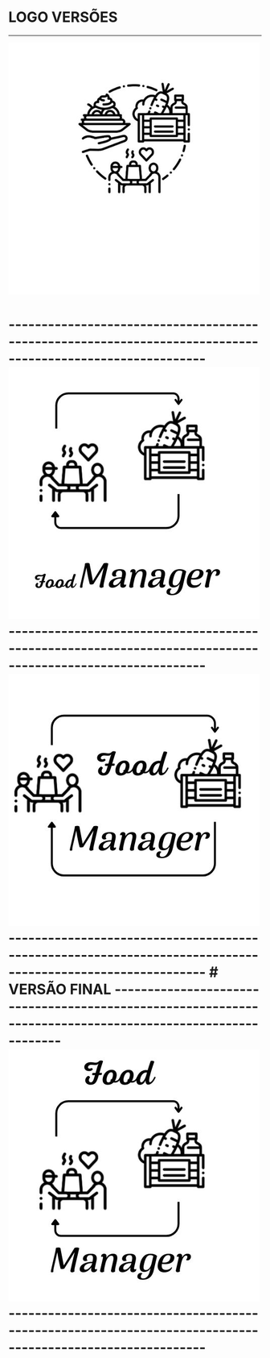 # LOGO VERSÕES

----------------------------------------------------------------------------------------------------------
<img src="1.jpg">
<H1>
----------------------------------------------------------------------------------------------------------
<img src="2.jpg">
----------------------------------------------------------------------------------------------------------
<img src="4.jpg">
----------------------------------------------------------------------------------------------------------
# VERSÃO FINAL
----------------------------------------------------------------------------------------------------------
<img src="3.jpg">
----------------------------------------------------------------------------------------------------------

